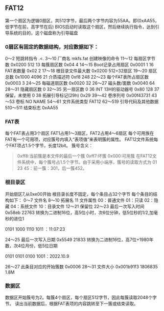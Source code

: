 ## **FAT12**

第一个扇区为逻辑0扇区，共512字节，最后两个字节内容为55AA。即(0xAA55，低字节在前，高字节在后)
BIOS启动时读取这个扇区，然后继续执行指令，达到引导系统的目的，这个磁盘称为引导磁盘

### 0扇区有固定的数据结构，对应数据如下：

0～2 短跳转指令 .<.
3～10 厂商名    mkfs.fat 创建映像的命令
11～12 每扇区字节数 0x0200 512
13 每簇扇区数 0x04 4
14～15 Boot记录占用扇区 0x0001 1
16 FAT表数量 0x02 2
17～18 根目录文件最大数 0x0200 512=32扇区
19～20 扇区总数 0x1000 4096
21 介质描述符 0xf8 248
22～23 每个FAT表所占扇区数 0x0003 3
24～25 每磁道扇区数 0x0020 32
26～27 磁头数/面数 0x0040 64
28～31 隐藏扇区数 0
32～35 另一扇区数 0
36 INT 13H的驱动器号 0x80 128
37 保留，未使用 0
38 拓展引导标记(29h) 0x29
39～42 卷序列号 0x00f43731
43～53 卷标 NO NAME
54～61 文件系统类型 FAT12
62～519 引导代码及其他数据
510～511 结束标志 0xAA55

### FAT表

每个FAT表占用3个扇区
FAT1占用1～3扇区，FAT2占用4～6扇区
每个可用族在FAT有一个可用项，对应簇号内填入“表项值”来表明簇的属性。
FAT12文件系统每个FAT项占1.5个字节，长度12bit。
簇号含义：

>0xff8:当前簇是本文件的最后一个簇
>0xff7:坏簇
>0x000:可用簇
>在FAT12文件系统中，每个簇号占1.5个字节。由于采用小端序，簇号的读取方式为
>01 23 45：前一簇：301，后一簇452。

### 根目录区

开始扇区7,从0xe00开始
根目录长度不固定，每个条目占32个字节
每个条目的结构如下：
0～7 文件名
8～10 拓展名
11 文件属性 00：普通文件 01：只读 02：隐藏 04：系统文件 10：目录文件
12～21 保留位
22～23 最后一次写入时间 0x58eb 22763 转换为二进制16位，高5位小时，次6位分钟，低5位秒的1/2,加毫秒的进位1

0101 1000 1110 1011 ：11:07:23

24～25 最后一次写入日期 0x5549 21833  转换为二进制16位，高7位+1980年数，次4位月份，低5位日期

0101 0101 0100 1001：2022.10.9

26～27 此条目对应的开始簇数 0x0006 
28～31 文件大小 0x001b91f3 1806835 1.8M

### 数据区

数据区开始簇号为2。每簇4个扇区，每个扇区512字节，因此每簇读取2048个字节。
读出当前数据后，根据FAT表项的内容跳转至下一簇或结束读取。
